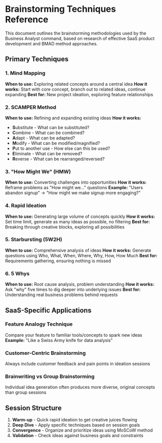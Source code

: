 # Brainstorming Techniques Reference

This document outlines the brainstorming methodologies used by the Business Analyst command, based on research of effective SaaS product development and BMAD method approaches.

## Primary Techniques

### 1. Mind Mapping
**When to use:** Exploring related concepts around a central idea
**How it works:** Start with core concept, branch out to related ideas, continue expanding
**Best for:** New project ideation, exploring feature relationships

### 2. SCAMPER Method
**When to use:** Refining and expanding existing ideas
**How it works:**
- **S**ubstitute - What can be substituted?
- **C**ombine - What can be combined?
- **A**dapt - What can be adapted?
- **M**odify - What can be modified/magnified?
- **P**ut to another use - How else can this be used?
- **E**liminate - What can be removed?
- **R**everse - What can be rearranged/reversed?

### 3. "How Might We" (HMW)
**When to use:** Converting challenges into opportunities
**How it works:** Reframe problems as "How might we..." questions
**Example:** "Users abandon signup" → "How might we make signup more engaging?"

### 4. Rapid Ideation
**When to use:** Generating large volume of concepts quickly
**How it works:** Set time limit, generate as many ideas as possible, no filtering
**Best for:** Breaking through creative blocks, exploring all possibilities

### 5. Starbursting (5W2H)
**When to use:** Comprehensive analysis of ideas
**How it works:** Generate questions using Who, What, When, Where, Why, How, How Much
**Best for:** Requirements gathering, ensuring nothing is missed

### 6. 5 Whys
**When to use:** Root cause analysis, problem understanding
**How it works:** Ask "why" five times to dig deeper into underlying issues
**Best for:** Understanding real business problems behind requests

## SaaS-Specific Applications

### Feature Analogy Technique
Compare your feature to familiar tools/concepts to spark new ideas
**Example:** "Like a Swiss Army knife for data analysis"

### Customer-Centric Brainstorming
Always include customer feedback and pain points in ideation sessions

### Brainwriting vs Group Brainstorming
Individual idea generation often produces more diverse, original concepts than group sessions

## Session Structure

1. **Warm-up** - Quick rapid ideation to get creative juices flowing
2. **Deep Dive** - Apply specific techniques based on session goals
3. **Convergence** - Organize and prioritize ideas using MoSCoW method
4. **Validation** - Check ideas against business goals and constraints